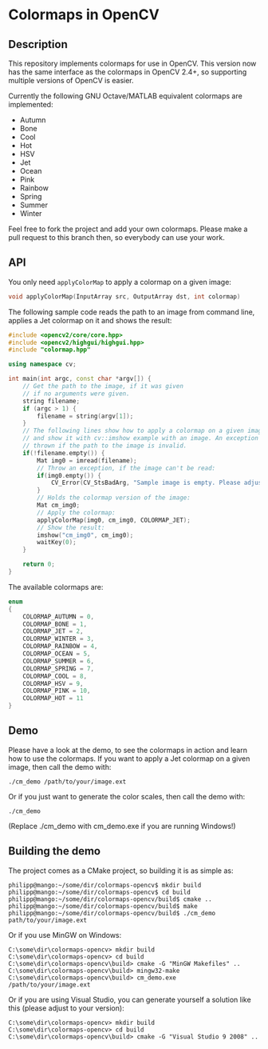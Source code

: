 # Colormaps in OpenCV #

## Description ##

This repository implements colormaps for use in OpenCV. This version now has the same interface as the colormaps in OpenCV 2.4+, so supporting multiple versions of OpenCV is easier. 

Currently the following GNU Octave/MATLAB equivalent colormaps are implemented:

* Autumn
* Bone
* Cool
* Hot
* HSV
* Jet
* Ocean
* Pink
* Rainbow
* Spring
* Summer
* Winter

Feel free to fork the project and add your own colormaps. Please make a pull request to this branch then, so everybody can use your work.



## API ##

You only need `applyColorMap` to apply a colormap on a given image:

```cpp
void applyColorMap(InputArray src, OutputArray dst, int colormap)
```

The following sample code reads the path to an image from command line, applies a Jet colormap on it and shows the result:

```cpp
#include <opencv2/core/core.hpp>
#include <opencv2/highgui/highgui.hpp>
#include "colormap.hpp"

using namespace cv;

int main(int argc, const char *argv[]) {
    // Get the path to the image, if it was given
    // if no arguments were given.
    string filename;
    if (argc > 1) {
        filename = string(argv[1]);
    }
	// The following lines show how to apply a colormap on a given image
	// and show it with cv::imshow example with an image. An exception is
	// thrown if the path to the image is invalid.
	if(!filename.empty()) {
        Mat img0 = imread(filename);
        // Throw an exception, if the image can't be read:
        if(img0.empty()) {
            CV_Error(CV_StsBadArg, "Sample image is empty. Please adjust your path, so it points to a valid input image!");
        }
        // Holds the colormap version of the image:
        Mat cm_img0;
        // Apply the colormap:
        applyColorMap(img0, cm_img0, COLORMAP_JET);
        // Show the result:
        imshow("cm_img0", cm_img0);
        waitKey(0);
	}

	return 0;
}
```

The available colormaps are:

```cpp
enum
{
    COLORMAP_AUTUMN = 0,
    COLORMAP_BONE = 1,
    COLORMAP_JET = 2,
    COLORMAP_WINTER = 3,
    COLORMAP_RAINBOW = 4,
    COLORMAP_OCEAN = 5,
    COLORMAP_SUMMER = 6,
    COLORMAP_SPRING = 7,
    COLORMAP_COOL = 8,
    COLORMAP_HSV = 9,
    COLORMAP_PINK = 10,
    COLORMAP_HOT = 11
}
```

## Demo ##

Please have a look at the demo, to see the colormaps in action and learn how to use the colormaps. If you want to apply a Jet colormap on a given image, then call the demo with:

```
./cm_demo /path/to/your/image.ext
```

Or if you just want to generate the color scales, then call the demo with:


```
./cm_demo
```

(Replace ./cm_demo with cm_demo.exe if you are running Windows!)

## Building the demo ##

The project comes as a CMake project, so building it is as simple as:

```
philipp@mango:~/some/dir/colormaps-opencv$ mkdir build
philipp@mango:~/some/dir/colormaps-opencv$ cd build
philipp@mango:~/some/dir/colormaps-opencv/build$ cmake ..
philipp@mango:~/some/dir/colormaps-opencv/build$ make
philipp@mango:~/some/dir/colormaps-opencv/build$ ./cm_demo path/to/your/image.ext
```

Or if you use MinGW on Windows:

```
C:\some\dir\colormaps-opencv> mkdir build
C:\some\dir\colormaps-opencv> cd build
C:\some\dir\colormaps-opencv\build> cmake -G "MinGW Makefiles" ..
C:\some\dir\colormaps-opencv\build> mingw32-make
C:\some\dir\colormaps-opencv\build> cm_demo.exe /path/to/your/image.ext
```

Or if you are using Visual Studio, you can generate yourself a solution like this (please adjust to your version):

```
C:\some\dir\colormaps-opencv> mkdir build
C:\some\dir\colormaps-opencv> cd build
C:\some\dir\colormaps-opencv\build> cmake -G "Visual Studio 9 2008" ..
```
